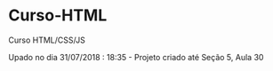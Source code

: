 # Curso-HTML
Curso HTML/CSS/JS

Upado no dia 31/07/2018 : 18:35 - Projeto criado até Seção 5, Aula 30
